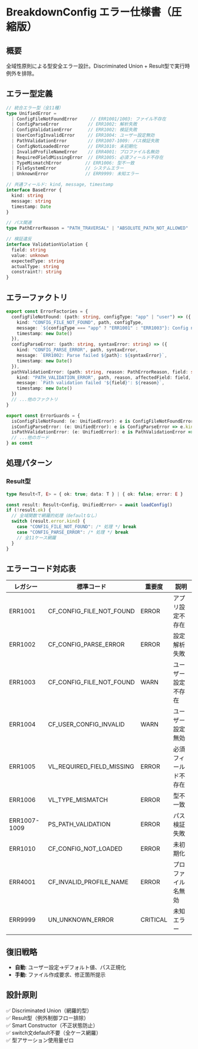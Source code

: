 # BreakdownConfig エラー仕様書（圧縮版）

## 概要
全域性原則による型安全エラー設計。Discriminated Union + Result型で実行時例外を排除。

## エラー型定義

```typescript
// 統合エラー型（全11種）
type UnifiedError = 
  | ConfigFileNotFoundError     // ERR1001/1003: ファイル不存在
  | ConfigParseError           // ERR1002: 解析失敗
  | ConfigValidationError      // ERR1002: 検証失敗  
  | UserConfigInvalidError     // ERR1004: ユーザー設定無効
  | PathValidationError        // ERR1007-1009: パス検証失敗
  | ConfigNotLoadedError       // ERR1010: 未初期化
  | InvalidProfileNameError    // ERR4001: プロファイル名無効
  | RequiredFieldMissingError  // ERR1005: 必須フィールド不存在
  | TypeMismatchError         // ERR1006: 型不一致
  | FileSystemError           // システムエラー
  | UnknownError              // ERR9999: 未知エラー

// 共通フィールド: kind, message, timestamp
interface BaseError {
  kind: string
  message: string
  timestamp: Date
}

// パス関連
type PathErrorReason = "PATH_TRAVERSAL" | "ABSOLUTE_PATH_NOT_ALLOWED" | "INVALID_CHARACTERS" | "PATH_TOO_LONG" | "EMPTY_PATH"

// 検証違反
interface ValidationViolation {
  field: string
  value: unknown
  expectedType: string
  actualType: string
  constraint?: string
}
```

## エラーファクトリ

```typescript
export const ErrorFactories = {
  configFileNotFound: (path: string, configType: "app" | "user") => ({
    kind: "CONFIG_FILE_NOT_FOUND", path, configType,
    message: `${configType === "app" ? "ERR1001" : "ERR1003"}: Config not found: ${path}`,
    timestamp: new Date()
  }),
  configParseError: (path: string, syntaxError: string) => ({
    kind: "CONFIG_PARSE_ERROR", path, syntaxError,
    message: `ERR1002: Parse failed ${path}: ${syntaxError}`,
    timestamp: new Date()
  }),
  pathValidationError: (path: string, reason: PathErrorReason, field: string) => ({
    kind: "PATH_VALIDATION_ERROR", path, reason, affectedField: field,
    message: `Path validation failed '${field}': ${reason}`,
    timestamp: new Date()
  })
  // ...他のファクトリ
}

export const ErrorGuards = {
  isConfigFileNotFound: (e: UnifiedError): e is ConfigFileNotFoundError => e.kind === "CONFIG_FILE_NOT_FOUND",
  isConfigParseError: (e: UnifiedError): e is ConfigParseError => e.kind === "CONFIG_PARSE_ERROR",
  isPathValidationError: (e: UnifiedError): e is PathValidationError => e.kind === "PATH_VALIDATION_ERROR"
  // ...他のガード
} as const
```

## 処理パターン

### Result型
```typescript
type Result<T, E> = { ok: true; data: T } | { ok: false; error: E }

const result: Result<Config, UnifiedError> = await loadConfig()
if (!result.ok) {
  // 全域関数で網羅的処理（defaultなし）
  switch (result.error.kind) {
    case "CONFIG_FILE_NOT_FOUND": /* 処理 */ break
    case "CONFIG_PARSE_ERROR": /* 処理 */ break
    // 全11ケース網羅
  }
}
```

## エラーコード対応表

| レガシー | 標準コード | 重要度 | 説明 |
|---------|-----------|-------|------|
| ERR1001 | CF_CONFIG_FILE_NOT_FOUND | ERROR | アプリ設定不存在 |
| ERR1002 | CF_CONFIG_PARSE_ERROR | ERROR | 設定解析失敗 |
| ERR1003 | CF_CONFIG_FILE_NOT_FOUND | WARN | ユーザー設定不存在 |
| ERR1004 | CF_USER_CONFIG_INVALID | WARN | ユーザー設定無効 |
| ERR1005 | VL_REQUIRED_FIELD_MISSING | ERROR | 必須フィールド不存在 |
| ERR1006 | VL_TYPE_MISMATCH | ERROR | 型不一致 |
| ERR1007-1009 | PS_PATH_VALIDATION | ERROR | パス検証失敗 |
| ERR1010 | CF_CONFIG_NOT_LOADED | ERROR | 未初期化 |
| ERR4001 | CF_INVALID_PROFILE_NAME | ERROR | プロファイル名無効 |
| ERR9999 | UN_UNKNOWN_ERROR | CRITICAL | 未知エラー |

## 復旧戦略
- **自動**: ユーザー設定→デフォルト値、パス正規化
- **手動**: ファイル作成要求、修正箇所提示

## 設計原則
✅ Discriminated Union（網羅的型）  
✅ Result型（例外制御フロー排除）  
✅ Smart Constructor（不正状態防止）  
✅ switch文default不要（全ケース網羅）  
✅ 型アサーション使用量ゼロ
